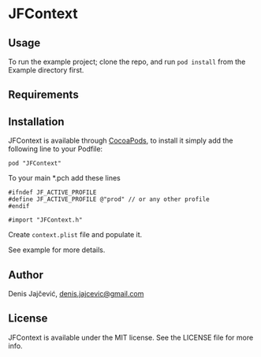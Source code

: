 # JFContext

## Usage

To run the example project; clone the repo, and run `pod install` from the Example directory first.

## Requirements

## Installation

JFContext is available through [CocoaPods](http://cocoapods.org), to install
it simply add the following line to your Podfile:

    pod "JFContext"

To your main *.pch add these lines
```
#ifndef JF_ACTIVE_PROFILE
#define JF_ACTIVE_PROFILE @"prod" // or any other profile
#endif

#import "JFContext.h"
```

Create ```context.plist``` file and populate it.

See example for more details.

## Author

Denis Jajčević, denis.jajcevic@gmail.com

## License

JFContext is available under the MIT license. See the LICENSE file for more info.

